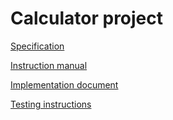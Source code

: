 # Calculator project
[Specification](https://github.com/070470/PracticeRepo/files/8257508/specification.md)

[Instruction manual](documentation/instructionmanual.md)

[Implementation document](https://github.com/070470/PracticeRepo/files/8257510/implementationdocument.md)

[Testing instructions](https://github.com/070470/PracticeRepo/files/8257511/testingdocument.md)
